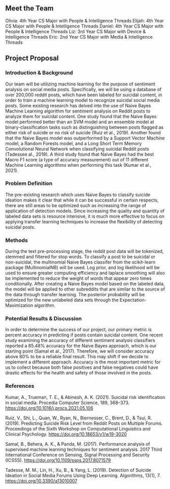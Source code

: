 
## Meet the Team

Olivia: 4th Year CS Major with People & Intelligence Threads
Elijah: 4th Year CS Major with People & Intelligence Threads
Daniel: 4th Year CS Major with People & Intelligence Threads
Liz:    3rd Year CS Major with Device & Intelligence Threads
Eric:   2nd Year CS Major with Media & Intelligence Threads


## Project Proposal

### Introduction & Background
Our team will be utilizing machine learning for the purpose of sentiment analysis on social media posts. Specifically, we will be using a database of over 200,000 reddit posts, which have been labeled for suicidal content, in order to train a machine learning model to recognize suicidal social media posts.
 Some existing research has delved into the use of Naive Bayes Machine Learning algorithm for sentiment analysis on Reddit posts to analyze them for suicidal content. One study found that the Naive Bayes model performed better than an SVM model and an ensemble model at binary-classification tasks such as distinguishing between posts flagged as either risk of suicide or no risk of suicide (Ruiz et al., 2019). Another found that the Naive Bayes model was outperformed by a Support Vector Machine model, a Random Forests model, and a Long Short Term Memory Convolutional Neural Network when classifying suicidal Reddit posts (Tadessee al., 2019). A third study found that Naive Bayes had the best Macro F1 score (a type of accuracy measurement) out of 11 different Machine Learning algorithms when performing this task (Kumar et al., 2021).

### Problem Definition
The  pre-existing research which uses Naive Bayes to classify suicide ideation makes it clear that while it can be successful in certain respects, there are still areas to be optimized such as increasing the range of application of detection models. Since increasing the quality and quantity of labeled data sets is resource intensive, it is much more effective to focus on applying transfer learning techniques to increase the flexibility of detecting suicidal posts.

### Methods
During the text pre-processing stage, the reddit post data will be tokenized, stemmed and filtered for stop words. 
To classify a post to be suicidal or non-suicidal, the multinomial Naive Bayes classifer from the scikit-learn package (MultinomialNB) will be used. Log prior, and log likelihood will be used to ensure greater computing efficiency and laplace smoothing will also be implemented to reduce the weight of words that appear zero times conditionally.
After creating a Naive Bayes model based on the labeled data, the model will be applied to other subreddits that are similar to the source of the data through transfer learning. The posterior probability will be optimized for the new unlabeled data sets through the Expectation-Maximization algorithm.

### Potential Results & Discussion
In order to determine the success of our project, our primary metric is percent accuracy in predicting if posts contain suicidal content. One recent study examining the accuracy of different sentiment analysis classifiers reported a 85.48% accuracy for the Naive Bayes approach, which is our starting point (Samal et al., 2017). Therefore, we will consider accuracy above 80% to be a reliable final result. This may shift if we decide to implement a different approach. Accuracy is the most important metric for us to collect because both false positives and false negatives could have drastic effects for the health and safety of those involved in the posts.

### References

Kumar, A., Trueman, T. E., & Abinesh, A. K. (2021). Suicidal risk identification in social media. Procedia Computer Science, 189, 368–373.  
 https://doi.org/10.1016/j.procs.2021.05.106

Ruiz, V., Shi, L., Quan, W., Ryan, N., Biernesser, C., Brent, D., & Tsui, R. (2019). Predicting Suicide Risk Level from Reddit Posts on Multiple Forums. 
 Proceedings of the Sixth Workshop on Computational Linguistics and Clinical Psychology. https://doi.org/10.18653/v1/w19-3020

Samal, B., Behera, A. K., & Panda, M. (2017). Performance analysis of supervised machine learning techniques for sentiment analysis. 2017 Third 
 International Conference on Sensing, Signal Processing and Security (ICSSS). https://doi.org/10.1109/ssps.2017.8071579

Tadesse, M. M., Lin, H., Xu, B., & Yang, L. (2019). Detection of Suicide Ideation in Social Media Forums Using Deep Learning. Algorithms, 13(1), 7. 
 https://doi.org/10.3390/a13010007




